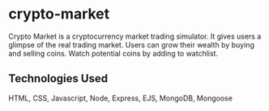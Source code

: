 # crypto-market
Crypto Market is a cryptocurrency market trading simulator. It gives users a glimpse of the real trading market. Users can grow their wealth by buying and selling coins. Watch potential coins by adding to watchlist. 
## Technologies Used
HTML, CSS, Javascript, Node, Express, EJS, MongoDB, Mongoose
